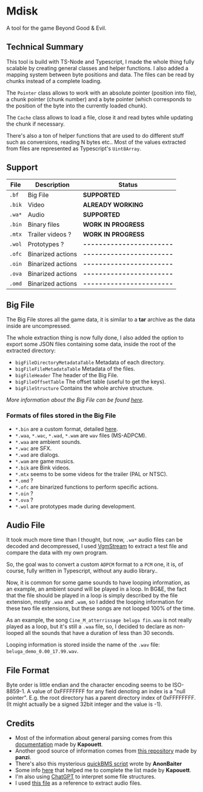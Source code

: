 # Mdisk
A tool for the game Beyond Good & Evil.


Technical Summary
-----------------
This tool is build with TS-Node and Typescript, I made the whole thing fully scalable by creating
general classes and helper functions. I also added a mapping system between byte positions
and data. The files can be read by chunks instead of a complete loading.

The `Pointer` class allows to work with an absolute pointer (position into file),
a chunk pointer (chunk number) and a byte pointer (which corresponds to the position
of the byte into the currently loaded chunk).

The `Cache` class allows to load a file, close it and read bytes while updating the chunk if necessary.

There's also a ton of helper functions that are used to do different stuff such as conversions,
reading N bytes etc.. Most of the values extracted from files are represented as Typescript's `Uint8Array`.


Support
-------

| File    | Description       | Status                      |
|---------|-------------------|-----------------------------|
| `.bf`   | Big File          | **SUPPORTED**               |
| `.bik`  | Video             | **ALREADY WORKING**         |
| `.wa*`  | Audio             | **SUPPORTED**               |
| `.bin`  | Binary files      | **WORK IN PROGRESS**        |
| `.mtx`  | Trailer videos ?  | **WORK IN PROGRESS**        |
| `.wol`  | Prototypes ?      | **-----------------------** |
| `.ofc`  | Binarized actions | **-----------------------** |
| `.oin`  | Binarized actions | **-----------------------** |
| `.ova`  | Binarized actions | **-----------------------** |
| `.omd`  | Binarized actions | **-----------------------** |


Big File
--------
The Big File stores all the game data, it is similar to a **tar** archive as the data inside are
uncompressed.

The whole extraction thing is now fully done, I also added the option to export some JSON
files containing some data, inside the root of the extracted directory:

- `bigFileDirectoryMetadataTable` Metadata of each directory.
- `bigFileFileMetadataTable` Metadata of the files.
- `bigFileHeader` The header of the Big File.
- `bigFileOffsetTable` The offset table (useful to get the keys).
- `bigFileStructure` Contains the whole archive structure.

*More information about the Big File can be found [here](https://gitlab.com/Kapouett/bge-formats-doc/-/blob/master/BigFile.md).*

### Formats of files stored in the Big File

- `*.bin` are a custom format, detailed [here](https://gitlab.com/Kapouett/bge-formats-doc/-/blob/master/Bin.md).
- `*.waa`, `*.wac`, `*.wad`, `*.wam` are `wav` files (MS-ADPCM).
- `*.waa` are ambient sounds.
- `*.wac` are SFX.
- `*.wad` are dialogs.
- `*.wam` are game musics.
- `*.bik` are Bink videos.
- `*.mtx` seems to be some videos for the trailer (PAL or NTSC).
- `*.omd` ?
- `*.ofc` are binarized functions to perform specific actions.
- `*.oin` ?
- `*.ova` ?
- `*.wol` are prototypes made during development.


Audio File
----------
It took much more time than I thought, but now, `.wa*` audio files can be decoded and decompressed,
I used [VgmStream](https://github.com/vgmstream/vgmstream) to extract a test file and compare the data with my own program.

So, the goal was to convert a custom `ADPCM` format to a `PCM` one, it is, of course, fully written in Typescript, without any audio library..

Now, it is common for some game sounds to have looping information, as an example, an ambient sound
will be played in a loop. In BG&E, the fact that the file should be played in a loop is simply described
by the file extension, mostly `.waa` and `.wam`, so I added the looping information for these two file extensions,
but these songs are not looped 100% of the time.

As an example, the song `Cine_M_atterrissage beluga fin.waa` is not really played as a loop, but it's still a `.waa` file,
so, I decided to declare as non-looped all the sounds that have a duration of less than 30 seconds.

Looping information is stored inside the name of the `.wav` file: `beluga_demo_0.00_17.99.wav`.




File Format
-----------
Byte order is little endian and the character encoding seems to be ISO-8859-1.
A value of 0xFFFFFFFF for any field denoting an index is a "null pointer". E.g.
the root directory has a parent directory index of 0xFFFFFFFF. (It might actually
be a signed 32bit integer and the value is -1).


Credits
-------
* Most of the information about general parsing comes from this [documentation](https://gitlab.com/Kapouett/bge-formats-doc) made by **Kapouett**.
* Another good source of information comes from [this repository](https://github.com/panzi/bgebf) made by **panzi**.
* There's also this mysterious [quickBMS script](https://zenhax.com/viewtopic.php?t=2478&start=80) wrote by **AnonBaiter**
* Some info [here](https://raymanpc.com/forum/viewtopic.php?t=74804) that helped me to complete the list made by **Kapouett**.
* I'm also using [ChatGPT](https://chat.openai.com/chat) to interpret some file structures.
* I used [this file](https://github.com/vgmstream/vgmstream/blob/master/src/meta/ubi_jade.c) as a reference to extract audio files.
